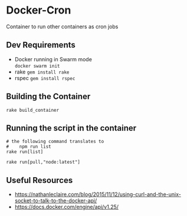 # Docker-Cron  
Container to run other containers as cron jobs  

## Dev Requirements  
- Docker running in Swarm mode  
    `docker swarm init`
- rake
    `gem install rake`
- rspec
    `gem install rspec`

## Building the Container  

    rake build_container

## Running the script in the container  

    # the following command translates to
    #    npm run list
    rake run[list]

    rake run[pull,"node:latest"]


## Useful Resources  
- https://nathanleclaire.com/blog/2015/11/12/using-curl-and-the-unix-socket-to-talk-to-the-docker-api/
- https://docs.docker.com/engine/api/v1.25/
